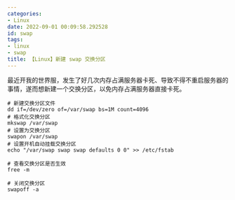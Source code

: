 ```yaml
---
categories:
- Linux
date: 2022-09-01 00:09:58.292528
id: swap
tags:
- linux
- swap
title: 【Linux】新建 swap 交换分区
---
```


最近开我的世界服，发生了好几次内存占满服务器卡死、导致不得不重启服务器的事情，遂而想新建一个交换分区，以免内存占满服务器直接卡死。

```shell
# 新建交换分区文件
dd if=/dev/zero of=/var/swap bs=1M count=4096
# 格式化交换分区
mkswap /var/swap
# 设置为交换分区
swapon /var/swap
# 设置开机自动挂载交换分区
echo "/var/swap swap swap defaults 0 0" >> /etc/fstab

# 查看交换分区是否生效
free -m

# 关闭交换分区
swapoff -a
```
